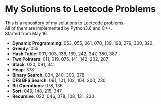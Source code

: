 My Solutions to Leetcode Problems
====
This is a repository of my solutions to Leetcode problems.  
All of them are implemented by Python3.6 and C++.  
Started from May 16.

- **Dynamic Programming**: 053, 055, 061, 070, 139, 198, 279, 300, 322,
- **Greedy**: 055
- **Hash Table**: 001, 003, 136, 169, 242, 347, 380, 387
- **Two Pointers**: 011, 019, 075, 141, 142, 202, 287
- **Stack**: 020, 091, 341
- **Heap**: 378
- **Binary Search**: 034, 240, 300, 378
- **DFS BFS Search**: 091, 101, 102, 104, 200, 230
- **Bit Operations**: 078, 136
- **Sort**: 049, 148, 215, 347
- **Recursive**: 022, 046, 078, 108, 131, 230
